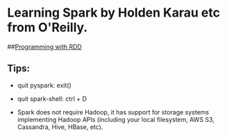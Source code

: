 # Learning Spark by Holden Karau etc from O'Reilly.

##[Programming with RDD]()

## Tips:
* quit pyspark: exit()
* quit spark-shell: ctrl + D

* Spark does not require Hadoop, it has support for storage systems implementing Hadoop APIs (including your local filesystem, AWS S3, Cassandra, Hive, HBase, etc).
